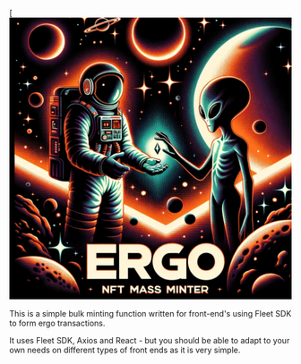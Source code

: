 [![Ergo Mass Mint Script](https://github.com/TremendouslyHighFrequency/ErgoNFT_BulkMinter/blob/main/de98fe71-2b0e-4e08-952d-9b7b4597be69.jpeg)

This is a simple bulk minting function written for front-end's using Fleet SDK to form ergo transactions.

It uses Fleet SDK, Axios and React - but you should be able to adapt to your own needs on different types of front ends as it is very simple.

